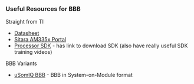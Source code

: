 ### Useful Resources for BBB


Straight from TI

* [Datasheet](http://www.ti.com/lit/ds/symlink/am3358.pdf)
* [Sitara AM335x Portal](http://processors.wiki.ti.com/index.php/Sitara_AM335x_Portal)
* [Processor SDK](http://www.ti.com/tool/processor-sdk-am335x) - has link to download SDK (also have really useful SDK training videos)

BBB Variants

* [uSomIQ BBB](http://www.mentorel.com/product/usomiq-bbb/) - BBB in System-on-Module format

